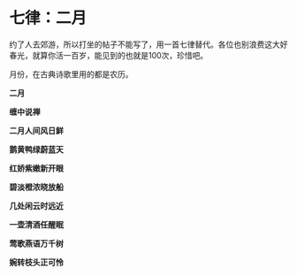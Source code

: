 七律：二月
====



约了人去郊游，所以打坐的帖子不能写了，用一首七律替代。各位也别浪费这大好春光，就算你活一百岁，能见到的也就是100次，珍惜吧。

月份，在古典诗歌里用的都是农历。

**二月**

**缠中说禅**

**二月人间风日鲜**

**鹅黄鸭绿蔚蓝天**

**红娇紫嫩新开眼**

**碧淡橙浓晓放船**

**几处闲云时远近**

**一壶清酒任醒眠**

**莺歌燕语万千树**

**婉转枝头正可怜**
